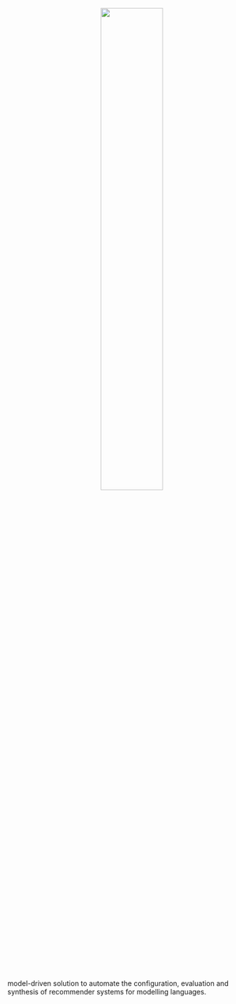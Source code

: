 <p align="center">
<img src="https://github.com/lissetteag/Droid-dsl.github.io/blob/main/assets/img/cover.png" width=50% height=50%>
</p>

 model-driven solution to automate the configuration, evaluation and synthesis of recommender systems for modelling languages.

